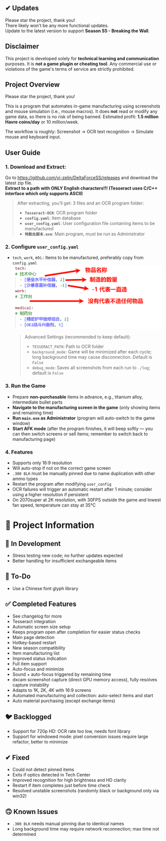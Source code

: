 ## ✔ Updates
Please star the project, thank you!  
There likely won't be any more functional updates.  
Update to the latest version to support **Season S5 - Breaking the Wall**.

## Disclaimer
This project is developed solely for **technical learning and communication** purposes. It is **not a game plugin or cheating tool**. Any commercial use or violations of the game's terms of service are strictly prohibited.

## Project Overview
Please star the project, thank you!

This is a program that automates in-game manufacturing using screenshots and mouse simulation (i.e., mouse macros). It does **not** read or modify any game data, so there is no risk of being banned. Estimated profit: **1.5 million Havre coins/day** or 10 million/week.

The workflow is roughly: Screenshot → OCR text recognition → Simulate mouse and keyboard input.

## User Guide
### 1. Download and Extract:
Go to https://github.com/yi-zelin/DeltaForceSS/releases and download the latest zip file.  
**Extract to a path with ONLY English characters!!! (Tesseract uses C/C++ interface which only supports ASCII)**

> After extracting, you’ll get: 3 files and an OCR program folder:  
> * **`Tesseract-OCR`**: OCR program folder  
> * **`config.yaml`**: Item database  
> * **`user_config.yaml`**: User configuration file containing items to be manufactured  
> * **`特勤处脚本.exe`**: Main program, must be run as Administrator  

### 2. Configure `user_config.yaml`  
* `tech`, `work`, etc.: Items to be manufactured, preferably copy from `config.yaml`  
![alt text](.img/image1.png)

  > Advanced Settings (recommended to keep default):  
  > * `TESSERACT_PATH`: Path to OCR folder  
  > * `background_mode`: Game will be minimized after each cycle; long background time may cause disconnection. Default is `False`  
  > * `debug_mode`: Saves all screenshots from each run to `./log`; default is `False`  

### 3. Run the Game
* Prepare **non-purchasable** items in advance, e.g., titanium alloy, intermediate bullet parts  
* **Navigate to the manufacturing screen in the game** (only showing items and remaining time)  
* **Run `main.exe` as Administrator** (program will auto-switch to the game window)  
* **Start AFK mode** (after the program finishes, it will beep softly — you can then switch screens or sell items; remember to switch back to manufacturing page)

### 4. Features
* Supports only 16:9 resolution
* Will auto-stop if not on the correct game screen
* `.300 BLK` must be manually pinned due to name duplication with other ammo types  
* Restart the program after modifying `user_config`
* OCR failures will trigger an automatic restart after 1 minute; consider using a higher resolution if persistent
* On 2070super at 2K resolution, with 30FPS outside the game and lowest fan speed, temperature can stay at 35°C

# 📃 Project Information

## 📌 In Development
* Stress testing new code; no further updates expected
* Better handling for insufficient exchangeable items

## 🚧 To-Do
* Use a Chinese font glyph library

## ✅ Completed Features
* See changelog for more
* Tesseract integration
* Automatic screen size setup
* Keeps program open after completion for easier status checks
* Main page detection
* Hotkey-based restart
* New season compatibility
* Item manufacturing list
* Improved status indication
* Full item support
* Auto-focus and minimize
* Sound + auto-focus triggered by remaining time
* dxcam screenshot capture (direct GPU memory access), fully resolves capture instability
* Adapts to 1K, 2K, 4K with 16:9 screens
* Automated manufacturing and collection: auto-select items and start
* Auto material purchasing (except exchange items)

## 🐦 Backlogged
* Support for 720p HD: OCR rate too low, needs font library
* Support for windowed mode: pixel conversion issues require large refactor, better to minimize

## ✔ Fixed
* Could not detect pinned items
* Exits if optics detected in Tech Center
* Improved recognition for high brightness and HD clarity
* Restart if item completes just before time check
* Resolved unstable screenshots (randomly black or background only via win32)

## 🙃 Known Issues
* `.300 BLK` needs manual pinning due to identical names
* Long background time may require network reconnection; max time not determined
